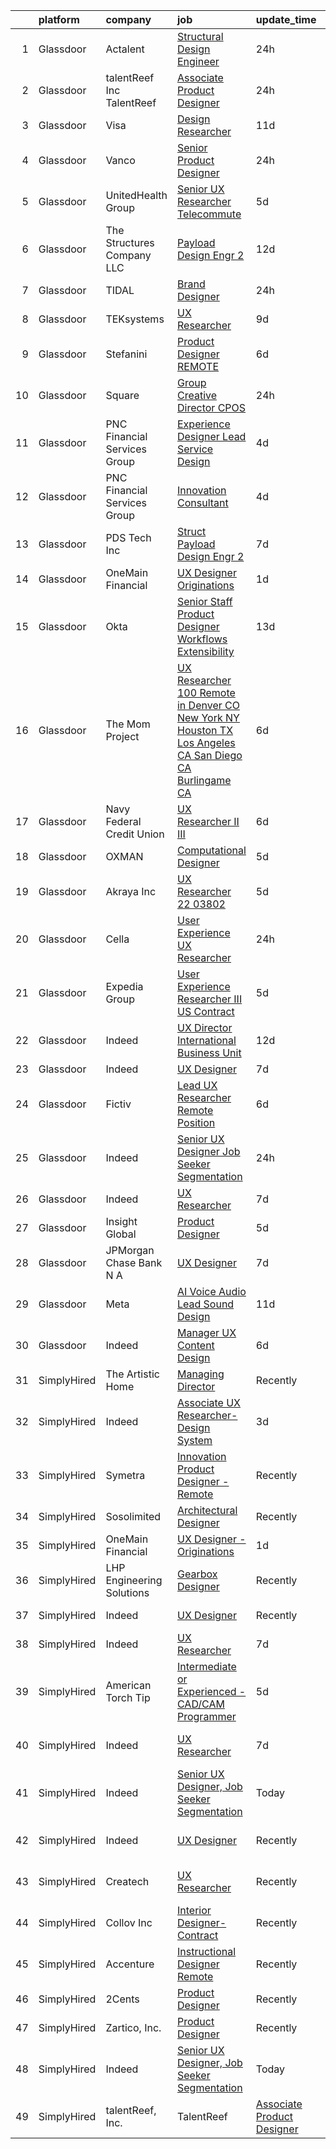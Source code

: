 

|    | platform    | company                       | job                                                                                                                                                                                                                                                                                                                                                                                                                                                                                                                                                                                                                                                                                                                                                                                                                                                                                                                                                                                                                                                                                                                                                                                                                                                                                                                                                                                                                                                                                                                                                                                                                                                                                                           | update_time   | location                   |
|---:|:------------|:------------------------------|:--------------------------------------------------------------------------------------------------------------------------------------------------------------------------------------------------------------------------------------------------------------------------------------------------------------------------------------------------------------------------------------------------------------------------------------------------------------------------------------------------------------------------------------------------------------------------------------------------------------------------------------------------------------------------------------------------------------------------------------------------------------------------------------------------------------------------------------------------------------------------------------------------------------------------------------------------------------------------------------------------------------------------------------------------------------------------------------------------------------------------------------------------------------------------------------------------------------------------------------------------------------------------------------------------------------------------------------------------------------------------------------------------------------------------------------------------------------------------------------------------------------------------------------------------------------------------------------------------------------------------------------------------------------------------------------------------------------|:--------------|:---------------------------|
|  1 | Glassdoor   | Actalent                      | [Structural Design Engineer](https://www.glassdoor.com/partner/jobListing.htm?pos=114&ao=1110586&s=58&guid=000001825d502a239d4d569336d18e25&src=GD_JOB_AD&t=SR&vt=w&ea=1&cs=1_8e004cc3&cb=1659422911392&jobListingId=1008046045200&cpc=2CAED5C921A5F994&jrtk=3-0-1g9el0aiik25k801-1g9el0aj2ih7h800-441978e2c4889e47--6NYlbfkN0ChYVx_I3yfZ_JDY3EFoivtqvi_stwnZ_kRt8Dowt_l_d1ydueao4NE-oUleRJ4yhhdHmqr9C8zp58fwtyECULo5FYwW2yTAb4QDqoYivqURrqoIens1XQQiWzrku--7jxzGWI7tfxTOsLK5BB9BQWFViOtIQJ-CWQvf3P9ZDhLsQY4OssrjE4P4cKzOvk8qBROVNGbxe52gtbAn1Jzetd_PQKFTAlX8l9rxrMhGPzW98cuHwcnDjdzrvWSiohXyUU6JuXNnCSq6hfJBaIZOIfu1AQvxqRuZOftcIYwQcvnGjYGdjFk-bbdzn6T9FU7wiUyrO088QQp8zjqi6B0gyazII79soj2e30Iut6HTp-JdPaOeT6olelPT26CK5F4Dj8MVzG3s7GgMTa7sHAWNgwX0SBKfILjrHiLt0Hy-qnIlzYEwuLbp0pKwt0JWoYOvuQj_twswvExLOY50D7pRtn9tbcCeInfWQiYcCfmb8TaezjPmULdJBd18QFnJkB2uYjIHOhVrq2599vIWI_hfNhFdcI4_ehi4fKWMhuS2QU761E52T5uA1FFIC-hzh6NB07NTtJSv0RVB8liUm_gmCTqQ0KyWCcGwi70XMWR1fVYu3bwoMbU8bFjtfTvZQVXg8BtnGbn8-iPNNmp8K_XU4HftijPibOLC5yCJavFvMYZFLPSc30DMzAtBzaO7aum6hqLAp99jev2ZZ2QZTte5YmF7hSaZmZ42ASzxUS4dfdw-Phy3nU_vULGCSY6AdSlc-zX2tDP3cQRKY6Ev-6z40AfSLlKTm8wZZ8jjMllasYzL06rMCSEry_JpY9Zp4UFxHx8iK1ZOtiuGD3wCCO6jSBhNiEWZhzt9MLmtLnbKkNTHIyUozK-GtC1UJIy9j420ictaoZQo4MfICFy7iWI_6qQgmiMvYR3g9aInYwZDeoM_JnGYW250I-yZ-gWMbKTvfhLgBuApgxLoGr9uX7FxTyvz7jYDPvbk_0%3D)                                                                                                                                                                                                                                                                                                                                           | 24h           | Ridley Park, PA            |
|  2 | Glassdoor   | talentReef  Inc    TalentReef | [Associate Product Designer](https://www.glassdoor.com/partner/jobListing.htm?pos=121&ao=1136043&s=58&guid=000001825d502a239d4d569336d18e25&src=GD_JOB_AD&t=SR&vt=w&ea=1&cs=1_5bf56d6f&cb=1659422911393&jobListingId=1008043502935&jrtk=3-0-1g9el0aiik25k801-1g9el0aj2ih7h800-c3207817c4df94fb-)                                                                                                                                                                                                                                                                                                                                                                                                                                                                                                                                                                                                                                                                                                                                                                                                                                                                                                                                                                                                                                                                                                                                                                                                                                                                                                                                                                                                              | 24h           | Denver, CO                 |
|  3 | Glassdoor   | Visa                          | [Design Researcher](https://www.glassdoor.com/partner/jobListing.htm?pos=122&ao=1136043&s=58&guid=000001825d502a239d4d569336d18e25&src=GD_JOB_AD&t=SR&vt=w&cs=1_6440df8d&cb=1659422911393&jobListingId=1008021641912&jrtk=3-0-1g9el0aiik25k801-1g9el0aj2ih7h800-1e7e7fdd79c17e05-)                                                                                                                                                                                                                                                                                                                                                                                                                                                                                                                                                                                                                                                                                                                                                                                                                                                                                                                                                                                                                                                                                                                                                                                                                                                                                                                                                                                                                            | 11d           | Denver, CO                 |
|  4 | Glassdoor   | Vanco                         | [Senior Product Designer](https://www.glassdoor.com/partner/jobListing.htm?pos=125&ao=1136043&s=58&guid=000001825d502a239d4d569336d18e25&src=GD_JOB_AD&t=SR&vt=w&cs=1_a54104bf&cb=1659422911393&jobListingId=1008045533969&jrtk=3-0-1g9el0aiik25k801-1g9el0aj2ih7h800-edf5500286d90d1a-)                                                                                                                                                                                                                                                                                                                                                                                                                                                                                                                                                                                                                                                                                                                                                                                                                                                                                                                                                                                                                                                                                                                                                                                                                                                                                                                                                                                                                      | 24h           | Remote                     |
|  5 | Glassdoor   | UnitedHealth Group            | [Senior UX Researcher   Telecommute](https://www.glassdoor.com/partner/jobListing.htm?pos=111&ao=1110586&s=58&guid=000001825d502a239d4d569336d18e25&src=GD_JOB_AD&t=SR&vt=w&cs=1_f1e1c2d3&cb=1659422911391&jobListingId=1008032736901&cpc=32EE424DE2B657EB&jrtk=3-0-1g9el0aiik25k801-1g9el0aj2ih7h800-b7760eea295a81f8--6NYlbfkN0C8O9VKdOj_1Zh75e9_CvYhSsWVxS1Pvi5WUWhsf4w7FOycHcR50Ta-CQORLM6vDVfPmo2eNXaoslZdchdYMDxR9mUIqw1-cqlI6R3VEKpZfsBnLloLB6U7RHt4jU7oU5UuxPVhX0wQaY0huU1U81JdNQJCQIknkEUs-P4x9PEwABLhniP5hGWIHCyieODf0I2DXC42ijpCp3twJOmg8iFeATq_neoLYUg8ZuUqBvsVk5FRDZQae9lkb7AynVCPmJ4AWVNEF2kJyPxPIQ8RrcBgDXuvHvnIrg5LMMkd6IyzJjM2ZwNaGwDMlw6L_5cYvKWpqH0ATwn3CG7nCI0b7qZKKm4D7jfToECutqh0ypzRnPw40fgRTgdWWRzlhmWZpSfQ5wK32zYpectjvmtKkfdi3tuwEehAllCvUkpnW3gUI-xo5XoHODlNGHXPvPg_yAA%3D)                                                                                                                                                                                                                                                                                                                                                                                                                                                                                                                                                                                                                                                                                                                                                                                                                                                                                                        | 5d            | Eden Prairie, MN           |
|  6 | Glassdoor   | The Structures Company  LLC   | [Payload Design Engr 2](https://www.glassdoor.com/partner/jobListing.htm?pos=116&ao=1110586&s=58&guid=000001825d502a239d4d569336d18e25&src=GD_JOB_AD&t=SR&vt=w&ea=1&cs=1_4dbdb277&cb=1659422911392&jobListingId=1008017190924&cpc=8795CF9063CD573D&jrtk=3-0-1g9el0aiik25k801-1g9el0aj2ih7h800-5934483915e65cb4--6NYlbfkN0DyJKuYHXcylc_SDNHBp-tmunzivGoa8VlwBVyibE2Mzl8OmYXzEnhJyOcwkO9wLgSq_z6T9KHMXNTyHJ1u__vwQoZcoentlr1pFCq51rt4sjRT2ZqQBqOoAsWc3kjyT7LZtBpzSmVJGB11xvJYHDz6s-SaP9h2zzcBMMsWOVE7LcH8jLWCAyfHtsv3LsS1QoLxDZ_PPxSvorUks6LdMgCXncUC3Jh3ZP8WXjBXFukYAjj645_HvVRamhPQKbvXn6JRutBkCWAcM3hWljjLD-WiVYsA_dgtmy73GnTjZRO0Kfg0kYf_S0gP1mSvY-zPSvdvn6k63Oftmbg99Y3flb8aI7T8Kxq-yx0VFsCJzKTeXRUR88EaJJRICv9WFCgrxCyNGDEdxlxkCtL84l8aLPQMzz7uvDAYSIy86CbyNvkMquYchYMM3k1iUS9SetuNCUGp2-g_xeOI0vEef2k6BJAOgFtNItQ0_6Jrj3ehcRRMcTFBlokCwijenRL1u-nCNmZNHBGXhs-cM4eewkfL3yvsdgNJh4mNMKe8vqvDcMzlHMa0cdyuc6xX)                                                                                                                                                                                                                                                                                                                                                                                                                                                                                                                                                                                                                                                                                                                                                                                              | 12d           | Ridley Park, PA            |
|  7 | Glassdoor   | TIDAL                         | [Brand Designer](https://www.glassdoor.com/partner/jobListing.htm?pos=117&ao=1136043&s=58&guid=000001825d502a239d4d569336d18e25&src=GD_JOB_AD&t=SR&vt=w&cs=1_a75f6b52&cb=1659422911392&jobListingId=1008046109956&jrtk=3-0-1g9el0aiik25k801-1g9el0aj2ih7h800-eaaac7ea9afa7278-)                                                                                                                                                                                                                                                                                                                                                                                                                                                                                                                                                                                                                                                                                                                                                                                                                                                                                                                                                                                                                                                                                                                                                                                                                                                                                                                                                                                                                               | 24h           | New York, NY               |
|  8 | Glassdoor   | TEKsystems                    | [UX Researcher](https://www.glassdoor.com/partner/jobListing.htm?pos=113&ao=1110586&s=58&guid=000001825d502a239d4d569336d18e25&src=GD_JOB_AD&t=SR&vt=w&cs=1_5c7a1bf9&cb=1659422911391&jobListingId=1008024266120&cpc=F41FEAB56D215062&jrtk=3-0-1g9el0aiik25k801-1g9el0aj2ih7h800-4a893de833f8edc7--6NYlbfkN0AuKz8EBO1xHDEL7V2YF9xF3dC_I9B9i-Zw2Jh8clPMK9BxhHDJszxSyW718EipT5OKVo0l8fGahg7JVHHTvhMl6NWgDS8cwN9dycP3fH88SEte35WzHnr9jI2zsKnd3aTaH-zb4Mlwe4dGjQZzahKkmSZE0za2Dzfn-JC1lqc6IDMnUy-JJeXObRxjfFqAzCpTykPUdfm7I-wYIlSaa92yWZxb3dnxuUkrIi9bQPVcvo_XsVIJYqW_q18m1FMD9063S3rok_HZ8i_evhzhP1NOAjARPQqzinRIkgBSr8ivrRrTLjLJYq-7Dkbjt3sWvcqcRfnewKHQ1o8sbP4ysiQLdOLv0gDQ4Q3JmcjNw5ASptdpaDt_D-kvnKODO60CfNBbQURhjYS87gfT0ey1C4Yv36kVapVR_S5eaP1BL4zoKwIAJPTiOqzxsbX0XSKxrJ5twl0FJf-Ut4HvinW3RvXHTSm6jo1_nXaEbe2rdjuSP1X6AwFY81ww3AcYTyK7sor2Agpf9qRIre4ykjz_A4okOqbsViuhoyrSPIxbEDqjSn7xaolWlsrcABEhE95pSFmEBXvTLCQb11-8_dMU294lZZjQMt0hIhpVVjfLKigdCY9Xvx10cueSR0ezqYeK4-dsOy7HEe1zdx6_ccPKljp7ASdu7GiBQ-2iQRMj_m_5t8pqxwmqnC1GjXxlf_7BKQ3axFU8Wr76iXQSkPSu2IuBLFBzHLljCqmJZyeYQT3XD04vUDAb2tbXhrSnw6MpHyfVIX9RFR5fccfJJhPZPUZrBGGtvrp43s6peBmy27u9ibjeo2iwvuG6OQ89vfEMP8saJCDHRo6l_6K0PG3RmoXNmmGqsIxnFBQ4JAFKXexfU6VZf-1VcOieEuZ32J9MLKAIvUj6_AiagahtDMMD2sM6oJu_tWjAdlXT_sK4An0n4uRmhnsL2ybkzqYuI-Dfyjk%3D)                                                                                                                                                                                                                                                                                                                                                                                             | 9d            | Sunnyvale, CA              |
|  9 | Glassdoor   | Stefanini                     | [Product Designer   REMOTE](https://www.glassdoor.com/partner/jobListing.htm?pos=123&ao=1136043&s=58&guid=000001825d502a239d4d569336d18e25&src=GD_JOB_AD&t=SR&vt=w&ea=1&cs=1_de81f7d9&cb=1659422911393&jobListingId=1008031185723&jrtk=3-0-1g9el0aiik25k801-1g9el0aj2ih7h800-603b02cc24df940a-)                                                                                                                                                                                                                                                                                                                                                                                                                                                                                                                                                                                                                                                                                                                                                                                                                                                                                                                                                                                                                                                                                                                                                                                                                                                                                                                                                                                                               | 6d            | Remote                     |
| 10 | Glassdoor   | Square                        | [Group Creative Director  CPOS](https://www.glassdoor.com/partner/jobListing.htm?pos=128&ao=1136043&s=58&guid=000001825d502a239d4d569336d18e25&src=GD_JOB_AD&t=SR&vt=w&cs=1_87b12256&cb=1659422911393&jobListingId=1008046102795&jrtk=3-0-1g9el0aiik25k801-1g9el0aj2ih7h800-a8792c32ca6f1566-)                                                                                                                                                                                                                                                                                                                                                                                                                                                                                                                                                                                                                                                                                                                                                                                                                                                                                                                                                                                                                                                                                                                                                                                                                                                                                                                                                                                                                | 24h           | Los Angeles, CA            |
| 11 | Glassdoor   | PNC Financial Services Group  | [Experience Designer Lead  Service Design ](https://www.glassdoor.com/partner/jobListing.htm?pos=108&ao=1110586&s=58&guid=000001825d502a239d4d569336d18e25&src=GD_JOB_AD&t=SR&vt=w&cs=1_7e946335&cb=1659422911391&jobListingId=1008035542825&cpc=32EE424DE2B657EB&jrtk=3-0-1g9el0aiik25k801-1g9el0aj2ih7h800-2d2564b89b6b5b11--6NYlbfkN0AMofH_6zXbiqn6xehDj89HQNfpf30LHk40Y3Yl5cZTpm-EXukPQNetNbgZyPcaSjlNBJ_R2yqgw4AhzjMEoEJ5_tZ0Gu9iFkIwzpKNKA0Us553hr1SIIhpF2R6gL3TueiutGZuFKXvmY2ArtWSq_c5H3iPIMRddHn5Z0wJibu4eQNZFALSbHFNLqgTsflcWpwqfug6ghCH4C4xby_g7bwN0MMIoOdrabBcDWCvHLAyx7PgJc1GMurfBBxEmw2ZvbZiaPUz4iRok_5BRmPXKNLHKDU-NUGZxAGtUQ3RLPjYtPihPPfp4fdhGkCi179LFzSYCm7-B1QsSs0aL9e_7fCSOgh3eoQ919lwrlAFQVcEcWF4KINa7lwUldrf2ujCHTgA4LEYltFI9-_EAx2ljjwI8DQQFZd1B6sxPcjR_jGFrKw5iVl72taLfWLelcM24wu2VmiuTJyE1zEYC-EWssok2B-EJRo-mKP8uOM886y432XKeBtWYwqFp5qyg8arR8p_oLh93RHaPTDE-nwmJ196grS9oM2dxwmM7LSLtCfNHibqvQ9QrBPhRs0SZM5zoRMI9AYHr_zGChZLgWwGS2iS2zxmt3epzVavYa2KCdtnOC5cv0vj_waRtmD-sOwxvJ2rqgNa1gw4Rs2ziNAgBwa9zDLRWWDun_bAp3sReDyi2qYUsc-HhZv0fsrSV2XOjyPY7JjVB7so99FS0F6QAChBwHkPqB4xOmcKb4m4GpLNvnbxfLqyTYJBO0wlnvyKQ-OiYAM2gpYwiPr1AnbfjgLsZfxPiCgL0cPCRqc8iCN_1CtVvI2LD5LqzZ5QAy_GeecyNMYEESChvrSXvkmWXGpxFegbUGtlwAqrFk0IdHkniDUEQc1ONIu58D4mSgLWXprFMZpfTQOumUqzPt6R8C-4q4wmVnSvqI-cSePBXa9lH9AD4iD--BLWWir5aUoo0iXDpuioA8u05V_d1dhkO65-un6usCt5Yp8X_-Mdqstb_uMGSjd8CDr4QjaGMMa38Y7IKtlcq0rJpVQdN-LgI2hEp604-N2qGF656sDht3apGgwfBJBQ9yfShdq54Y9dwRJvZG6DdhAXENKs5ZMepFnkm-d2jsXyGHnDtCVkjLnAtjCOAhkc_LgxKJUT71PgEWMNKvYK7fje4UTRxDJ_RgJU5FmZxjPH62SilbbbllWLxHImGrcAK9Da3RPbHAAMVclHp8AS9tftUXkq_VopRxPWROBy-zt98T9Rl3FqJ0ZWeewZz7jxGB8xBmMTrt-GCUkErRCdt3umjZJwmWVe4bDGt0PKtGaRNmI%3D) | 4d            | Boise, ID                  |
| 12 | Glassdoor   | PNC Financial Services Group  | [Innovation Consultant](https://www.glassdoor.com/partner/jobListing.htm?pos=107&ao=1110586&s=58&guid=000001825d502a239d4d569336d18e25&src=GD_JOB_AD&t=SR&vt=w&cs=1_6b3ebce6&cb=1659422911390&jobListingId=1008035542568&cpc=334ABAF5D42DC775&jrtk=3-0-1g9el0aiik25k801-1g9el0aj2ih7h800-f579691c39cf339c--6NYlbfkN0AMofH_6zXbiqn6xehDj89HQNfpf30LHk40Y3Yl5cZTpm-EXukPQNet_K9MQV9Co4wrh9zmc-WoIcLnw9Z172E92dJPc63Y3V8fVsVvhNoNjEG1FtQwJaVBW8azj4QSwo96VkJz2Fe6Vq7LU_GgWl3dMiQzX5Lf74GYKefSthgL86d7OwvtHb2rzcnDG9IrXIf7pNRRSijYs0X4jBhHwEY7oaDjdo7-QSvJz5_G0_dsI7gnzbtf51eAawb5E-ge6sNQl27SArIqU-TSj8POLx0eLz5APhSb3mwTf05zIz8IAsLX0BV1Bc8KIHOhW2OKrA09yJi0iNH3JSzr56Qjdh-0PYQr6CpfZESlyo_rf10ObDhTEHOou4FownUtzeqB12y0TcNTJ38hf8IumVxtdmo2MN82MxGzfhYQY_1xT0Ig_10dYRh5ivRyHE4mhMfKnbMPXkL3-Lc78Y1GIVWHVoZUx-nV9OMTzhGjo2V74jmbyP6Vh6aVV0Idog8apb77RAfH-u5G8wD12jHApy5AYq9_cqogdP34ifXIjvcGsbToeYn7AFXb0xiWHY9t6oBgyN-Bfdcaw8K2vTiMcujgkzLXmhHKyfqRkbrGS0n_RcNrNYoXh3bq83d7X414B3XkLW36FdFRnncHXRSdG2IbBl16FRZzU-oAOhVPG0GU_3I29nWYsT4j2A7ND8SNyyG9Jmx8w-atfxQVUYb8LCBVNoAzZBASf7RJqJQc7mC8SnYQHCvHKypxLVdxLxFM8rx-VPQu3bNaLFVMgESym8ioL_lyfWfOnTXLzMKG9Jufljhs2vOhiKqQ_OakLvjT2TXhFHRbzfJwRtLMg1XOFWaKyVQ7vEe3HfwKA02dyr7J5q3S_bCcXvRpA1lfs2kvGFqjdVA-HNLblVEvs9GaW9wgfi0wBUnjMnKN1seM-D70bwr5c2cK2kKMmdqxS0_AzDFXkMX-OIFDhjG_SsCSqtoBsIdWaNBcqn7C9Idc7JZ_7FjXgykkIRVvRSUdOHisNwQv2-9JbKvrxCBAGQhY9a4Rkz-i0mYRr40Eggiz9iQI6LLOmf5UZO_xwV5Sh2rwXTIMAHOEMDDzcSZ0z-U9Josue9GOBUVlJJ88da6Gxi3xDxzi8RV7cPW2tPmw)                                                                                                                                                                                                   | 4d            | Pittsburgh, PA             |
| 13 | Glassdoor   | PDS Tech  Inc                 | [Struct   Payload Design Engr 2](https://www.glassdoor.com/partner/jobListing.htm?pos=115&ao=1110586&s=58&guid=000001825d502a239d4d569336d18e25&src=GD_JOB_AD&t=SR&vt=w&ea=1&cs=1_aa052892&cb=1659422911392&jobListingId=1008027962270&cpc=8795CF9063CD573D&jrtk=3-0-1g9el0aiik25k801-1g9el0aj2ih7h800-a19b3ee6a4be9018--6NYlbfkN0BLQ6hkz6GMEPsiDV6dZwFY4wMBUE_AioakCFmtqBrqGqP687vd9SjG831nUZLdlECFz4_jiDW5zeCZqferr92m89sPuVJJnJ7WFWdNEVmdLTJs15P5BqPjnJErAy3HU3ayk3FqmesKP8Ap1bvQE2VOB84XMx2WhC42YIWFCH3ybxcp_T4JNx-j6FxaObDt-u1I6MYnniHlXPvPCDP2-lVrDdgCytD0ytE-rFbamsZ8TtZAASi9ldz3gwzjlBGwI11Oc5FYFazLI6XcYz_f3m2o8zbbUk8T0jmpy9sPvnLrHyO4MUzYaf6AEkKW3X4H2qYnieZeeEneccMQjh3p81yiJiAQMhRtpilrB_LdYSxUie4opBfdD4ozJ_qg0snvgeiq6h7C2Xp62IfWmxB1pxtpQAAWQtc3zf-4jz9pf7TI3c9QNm6Jl4iuMlvo-LlYGkzUf2NZgqrE3joU0JUc0guCqjwJUDN9gdC878N88InnvBr42-JbB3jBtdIVLiFJKw7RP9KfzSxqEjeaHKrpQ6NmTT6mkMT3sJo%3D)                                                                                                                                                                                                                                                                                                                                                                                                                                                                                                                                                                                                                                                                                                                                                                                                       | 7d            | Ridley Park, PA            |
| 14 | Glassdoor   | OneMain Financial             | [UX Designer   Originations](https://www.glassdoor.com/partner/jobListing.htm?pos=103&ao=1110586&s=58&guid=000001825d502a239d4d569336d18e25&src=GD_JOB_AD&t=SR&vt=w&cs=1_fe35dc78&cb=1659422911390&jobListingId=1008041777648&cpc=878687325D2A5CC7&jrtk=3-0-1g9el0aiik25k801-1g9el0aj2ih7h800-e32768d73f26faa3--6NYlbfkN0Bjlu5n-gv5HO0Uw8oUWkLCzq7-4ueCq4bqHo-b0jTNgEo79qTxKEF1eiLEZ0uE3qdNWftlLASJJi3Y5fxC30JfJkcxlupIWFNLneNnWn6Zg8BSnytFJYA_iCZrXwU_DMI8cizr8m7kP5JnY7MVlc4suxnKfS-I0C35CX-qfKXZzWBfNFDgd41UXOfsiSmGBfZ-22-ZhOHVY_fZFKru_CT7pNBXRhMFgL1N2vstUIWkWjWeuzh2k_m6Wcyfr5Pjpqrg8JI8H9nmjvDQ0nNj9HHaQGlazgufJK2ZFmejRfauBliB-UNRNNbafaG7uuqvvTYsbTvFLF-VJzuuFZ1Ge__NgllQix032Apano2i1ipo-eEvACb_jubudREPMfhbhf6kL_7zgU6maZeu-lVNKbJC6r7OvW2ngs62mOjw5xjesQglqmPv9Gm3vYMCcPutmoltI8gULlrkPQ%3D%3D)                                                                                                                                                                                                                                                                                                                                                                                                                                                                                                                                                                                                                                                                                                                                                                                                                                                                                                  | 1d            | Charlotte, NC              |
| 15 | Glassdoor   | Okta                          | [Senior Staff Product Designer  Workflows   Extensibility](https://www.glassdoor.com/partner/jobListing.htm?pos=129&ao=1136043&s=58&guid=000001825d502a239d4d569336d18e25&src=GD_JOB_AD&t=SR&vt=w&ea=1&cs=1_0dbff4f7&cb=1659422911393&jobListingId=1008015576909&jrtk=3-0-1g9el0aiik25k801-1g9el0aj2ih7h800-6bd7b72417b0475b-)                                                                                                                                                                                                                                                                                                                                                                                                                                                                                                                                                                                                                                                                                                                                                                                                                                                                                                                                                                                                                                                                                                                                                                                                                                                                                                                                                                                | 13d           | San Francisco, CA          |
| 16 | Glassdoor   | The Mom Project               | [UX Researcher  100  Remote in Denver  CO  New York  NY  Houston  TX  Los Angeles  CA  San Diego  CA  Burlingame  CA ](https://www.glassdoor.com/partner/jobListing.htm?pos=112&ao=1110586&s=58&guid=000001825d502a239d4d569336d18e25&src=GD_JOB_AD&t=SR&vt=w&cs=1_8094bc34&cb=1659422911391&jobListingId=1008031987405&cpc=F4EED0218A761C36&jrtk=3-0-1g9el0aiik25k801-1g9el0aj2ih7h800-1c0499f345ea7c01--6NYlbfkN0BDp_epf89aHDQhKpPegNJQ_ldQpEFZQsM9OcONMGxWx6pU56EKHF58QjVdAUvn2gXWmN-jNxj30fEr7ucrnnoWaA7GhknQKw_pX8S0ZudUP8iUsGOEcgiWeJ71eQ-LYoWGRxy4nYltpu0silshcAFbtVcOFlDuwSNbTCoZ9Q0pn10eRlBCyIjHQ6DAt-uoEBue1491_Rx4sEKh0NMyo5xCWCl898D-vzVinIXs5xmS2j9zyQ4OO1TSntn-JYQ_zZYp1d0gak2AO6lTR2VyyWWF99BUO1bFv9bFasjZinVL8QU5p1ysLdiNDOf6b03nQBJgdr65pk9hV_M2Kvt-bFbZ3mWvDK0WwM1uQKA536mRpY30FkjHY9d5OI89XqySG7S6FlebEU4jeTQkTI_AkWFfUWKwepIqd5h8FUONSdof2c3_-nCDqSjVU_JMKvLiduZO8z5mlDpd8986_vcfLvrxGwYGx3z5ygKi72B2UxI7fpsTpjFEVZyMOCumIll33Y1PY5yCDcWI3z02Ws-QX84yxzzOncQ3gZ-BvMOLEwZOlaFrwMPearqEqXDiB9WGd3k%3D)                                                                                                                                                                                                                                                                                                                                                                                                                                                                                                                                                                                                                                                                                      | 6d            | Burlingame, CA             |
| 17 | Glassdoor   | Navy Federal Credit Union     | [UX Researcher II III](https://www.glassdoor.com/partner/jobListing.htm?pos=110&ao=1110586&s=58&guid=000001825d502a239d4d569336d18e25&src=GD_JOB_AD&t=SR&vt=w&cs=1_1665e1d2&cb=1659422911391&jobListingId=1008030538915&cpc=9DC6E4D8324653EE&jrtk=3-0-1g9el0aiik25k801-1g9el0aj2ih7h800-9be6630558293079--6NYlbfkN0C1zplEsFktHkQc7kOOwm4rInMAlFzAoLIRfcwaDPIGgoGZ9Vm2kzaVIA1mAzuxJ1q33NVlAXYZm9_V59O14b9eO_cHlzo4xd04ZmLAMRAf97Hb-oj58plML_FJN3_ScQNkTrST3lKWQ08127pogPo_7Hl_cykItoV1T3Hnq-YOPz88SNL8uHZe545lJu2UkGB6wBRARtDN6dvL3w7saE0dUpWZ3-nPFK-LhGYQU09ge0EMi7QPWkb7h1KZlGU-VcOvN5dG3qsZiaAg3nHimpfPoAWXxCzFibgacbIrf6MxpOZu-HWKDB6DBdCOQGo3pLg4OzDmcj64kHH7pGVMaeJ099A-s0mIbPlnUIq7ejc9Po1VoTqWsLQ-sTe-_9b6FtbQTwWu_i6JUR_tBcA8XPWfLHdBx_qxCxtwrDduzv5htg731R7iVgfsvH11M1qXjMImAsLeQ4PdqKQcefLZJ0BU1D9rwCxl0YmK_xLmggIB8rqDpWAAgMpDDFw6C0r1UhM7MJO56P4FqKL_xrqUU6yn3tC-JGsJUf8%3D)                                                                                                                                                                                                                                                                                                                                                                                                                                                                                                                                                                                                                                                                                                                                                                                                                      | 6d            | Pensacola, FL              |
| 18 | Glassdoor   | OXMAN                         | [Computational Designer](https://www.glassdoor.com/partner/jobListing.htm?pos=119&ao=1136043&s=58&guid=000001825d502a239d4d569336d18e25&src=GD_JOB_AD&t=SR&vt=w&cs=1_f39e1614&cb=1659422911392&jobListingId=1008033942178&jrtk=3-0-1g9el0aiik25k801-1g9el0aj2ih7h800-848e2986704e05c3-)                                                                                                                                                                                                                                                                                                                                                                                                                                                                                                                                                                                                                                                                                                                                                                                                                                                                                                                                                                                                                                                                                                                                                                                                                                                                                                                                                                                                                       | 5d            | New York, NY               |
| 19 | Glassdoor   | Akraya Inc                    | [UX Researcher   22 03802](https://www.glassdoor.com/partner/jobListing.htm?pos=124&ao=1136043&s=58&guid=000001825d502a239d4d569336d18e25&src=GD_JOB_AD&t=SR&vt=w&cs=1_0821bd66&cb=1659422911393&jobListingId=1008033552694&jrtk=3-0-1g9el0aiik25k801-1g9el0aj2ih7h800-db53e58057eee83a-)                                                                                                                                                                                                                                                                                                                                                                                                                                                                                                                                                                                                                                                                                                                                                                                                                                                                                                                                                                                                                                                                                                                                                                                                                                                                                                                                                                                                                     | 5d            | Mountain View, CA          |
| 20 | Glassdoor   | Cella                         | [User Experience  UX  Researcher](https://www.glassdoor.com/partner/jobListing.htm?pos=105&ao=1110586&s=58&guid=000001825d502a239d4d569336d18e25&src=GD_JOB_AD&t=SR&vt=w&cs=1_4ab9d290&cb=1659422911390&jobListingId=1008045052844&cpc=A0637F14311B9419&jrtk=3-0-1g9el0aiik25k801-1g9el0aj2ih7h800-6d58baa8330f8770--6NYlbfkN0ABL5jwqrJX8j4-zsE1pdctockIOMh3bUiDojLxDHSgfndArFQXO_s41hLEt1viePgbpuP4TzIviEVx8wYscUKphI_8aBFoze5hkFixLkVDHNSvvryzjaZweuogjxLtNzQMNnzZFZddcv9trnZPRT6cZ3Aiq7H6D9EVUcoAMQqqXduDuFSh62JKhDC28i25nWCzRcvWxOXikIvTEk1hEnI0c8fsOMt02SJL3zgM20xwPTgEU6ir022nuLrmHDaNH7v1eeswE3RWzZNFr7sVUj_MjFG5q-Z0p43Dute5cYP-Yu0HjxkfJZurdjFNCjuzcgxTR8mM1kDUW56Ge0AmLEpezZzrlIt4-3DLuFS_Hwe_h5JMOlKdWni4nKvRvnzvqxy3tB7CrqmpIrSdhLdJ2ye69hdWYl1QOlA0yFWgau9dT64r0ybMXQCYP6lY8tFsSC4cSivu_vgqpQo59zKTOYqE1tghJZNQauhLaaEEMXeJ_UArgzftSG_ThkATG_2G2oNbE_gnToSpxBgVco0-NFy1b49pgUxsR5kSNuB_1tYaX_oX_MuBCnJyTJaP8zseCcaB4bAeoYGa7uBGJ442fv89lLONqjWkI44XEjBmw0SVpZb4c3l15423s5YrQ4MwDTULXRwTr7JIbLvAi3v85dsYg_3MmVSAC7ZX5YijMVrVMNONmq-Y2BxCkkP49IxgBA_QvPWx4w0PVTNdX_dK6l7o2TI7KWDATeXyacnYGlGlbEjx3QMwgv0vwdXsK9yGRAk%3D)                                                                                                                                                                                                                                                                                                                                                                                                                                                                                                                                                                           | 24h           | Basking Ridge, NJ          |
| 21 | Glassdoor   | Expedia Group                 | [User Experience Researcher III  US   Contract ](https://www.glassdoor.com/partner/jobListing.htm?pos=130&ao=1136043&s=58&guid=000001825d502a239d4d569336d18e25&src=GD_JOB_AD&t=SR&vt=w&ea=1&cs=1_385b852a&cb=1659422911393&jobListingId=1008032919776&jrtk=3-0-1g9el0aiik25k801-1g9el0aj2ih7h800-4b63946cafb74d66-)                                                                                                                                                                                                                                                                                                                                                                                                                                                                                                                                                                                                                                                                                                                                                                                                                                                                                                                                                                                                                                                                                                                                                                                                                                                                                                                                                                                          | 5d            | Remote                     |
| 22 | Glassdoor   | Indeed                        | [UX Director   International Business Unit](https://www.glassdoor.com/partner/jobListing.htm?pos=109&ao=1110586&s=58&guid=000001825d502a239d4d569336d18e25&src=GD_JOB_AD&t=SR&vt=w&cs=1_00f84d9f&cb=1659422911391&jobListingId=1008017405356&cpc=451933188B21919D&jrtk=3-0-1g9el0aiik25k801-1g9el0aj2ih7h800-6692539eb64e030d--6NYlbfkN0CiRNM7CVr8YueLFKlzwbFWI0o7IjV438l4sVrvKZ0flpURU_mqoI8EbsK64YRr3OBmVELRUUeHvWSOYAAbIDZOcwVBESz_4r4uQwb7jykAK8gWDBv1yNCRt_65S__YGcKDeNRPpsqFj83DROfI5s5SgTa-Top28McJ3aGA6GUYLkxkrMe1V8r2a8EfxUJlviCyl7B_xbZS641IKJLxDv6Rm05bVQIOFd2bxmwSR85_sFDVTicQF3LS3bDPCIvBc89MGIrLp1p61tFzvNa9rF0FEt6t-onLJyW8YK43TVAlxuR19EopxIXQstAiRCvMH7tful5WIZ1LcyarR7rMDkuKXMOcvYSsUDT_HprdiuAqjfeGGQcKnG2eM_TCkTKmOgTMdynPdCziMlO2-Mpp78J-DIczyrOV3LXeSEYxVZvblRQ0XBDQmsESAwOjO6AP8D6Jzwsq6e4YA6_AtGVo0maGaie5JaUsjb8AFHCWotTIn29BiQKYMxZSZbNdlY2EoYPzWNXOnTRDFKE78pOHxNef)                                                                                                                                                                                                                                                                                                                                                                                                                                                                                                                                                                                                                                                                                                                                                                                                               | 12d           | New York, NY               |
| 23 | Glassdoor   | Indeed                        | [UX Designer](https://www.glassdoor.com/partner/jobListing.htm?pos=101&ao=1110586&s=58&guid=000001825d502a239d4d569336d18e25&src=GD_JOB_AD&t=SR&vt=w&cs=1_f859ecb9&cb=1659422911389&jobListingId=1008028578098&cpc=6FC5BA77C9A4CD78&jrtk=3-0-1g9el0aiik25k801-1g9el0aj2ih7h800-e8795459655d4e32--6NYlbfkN0CiRNM7CVr8YueLFKlzwbFWI0o7IjV438l4sVrvKZ0flpURU_mqoI8EbsK64YRr3OBYYZalZrIwKpkUeWb_nqnGDpwII9_xT1StpB56HN2-FbaUxqvFWxx5bDaHzYDahHnOtff9E10nprSou3VVCrSLpCtdASjijutNQ0U4oD5N1bkJ0kg94Ip8xIOWtXNOS4xbTQNSkOrYv6R9GpbxtcUfQ3j_NxBAKvxX3FTxclm4SxK9lHhjrl64HGuqAeEOOWWGv63sEgO6fWVVYxOtk7prWEwb9PbW5nfZVDYnVwW5QQ3rUdWJEKnEsF1qvJpcjLrAMRzbY21pjfcZO2kYyb1BmjJnn3Qud8tYYkINLsLJzWD9qdCw0QzbsRUKStPR97UVtmQhkLXIkf_gxmG3MrO8vExhCb29FSKqR_MO3vMinpbBVemyqNUJdObX9w6NNWRL2-WMCPdfDIZ3vCysfkcjiNsRZiSfzVqMlaI-UaJf82kJbNUQclsjoi00YaD2vSUze8xKlqdTCQWqdvkCk0zcfFusa_naziA%3D)                                                                                                                                                                                                                                                                                                                                                                                                                                                                                                                                                                                                                                                                                                                                                                                                                               | 7d            | Seattle, WA                |
| 24 | Glassdoor   | Fictiv                        | [Lead UX Researcher  Remote Position ](https://www.glassdoor.com/partner/jobListing.htm?pos=127&ao=1136043&s=58&guid=000001825d502a239d4d569336d18e25&src=GD_JOB_AD&t=SR&vt=w&ea=1&cs=1_07edcc8f&cb=1659422911393&jobListingId=1008029605089&jrtk=3-0-1g9el0aiik25k801-1g9el0aj2ih7h800-b69c693268734a1d-)                                                                                                                                                                                                                                                                                                                                                                                                                                                                                                                                                                                                                                                                                                                                                                                                                                                                                                                                                                                                                                                                                                                                                                                                                                                                                                                                                                                                    | 6d            | Seattle, WA                |
| 25 | Glassdoor   | Indeed                        | [Senior UX Designer  Job Seeker Segmentation](https://www.glassdoor.com/partner/jobListing.htm?pos=102&ao=1110586&s=58&guid=000001825d502a239d4d569336d18e25&src=GD_JOB_AD&t=SR&vt=w&cs=1_5cb43011&cb=1659422911390&jobListingId=1008045137917&cpc=C4A69CCDBB3B9599&jrtk=3-0-1g9el0aiik25k801-1g9el0aj2ih7h800-af48508456899348--6NYlbfkN0CiRNM7CVr8YueLFKlzwbFWI0o7IjV438l4sVrvKZ0flpURU_mqoI8EbsK64YRr3OBxamdZgdgkoza8v0a3MFieM377GjgT9XR7E3WLK0vRmBVo8F0ptwlr6nwM_zpcMnccqgRmHdyuwXmXoGaVEwdFkY6wK8aZ_mg6P3a0pju5CjYy_8HlE8jRaK2QPJftakj-dNBazYwpt_gN6A6wNmVAO1-_CjVe2rctraBMqExynuGiwVeLH4lLJyymY5rZz2UWFPpkweDz9wDZmsEizKMlmoh0832wmL5KtDx3W7tpHjErSF_iok6MWrU7d0QjbyS6wNNcZnL0dRxQF1_oZ_z8dqaDsRXHa2cx0KJW1uRiQj1xshJtlt0A-gClB2nerwO1dC1GmzszqR588DtTi4FeMSdtlJa3_Bkcx1vB7TBvGMEEwZhe5gfVgMG3xEx-IrpAahHCcA1zAQgcQChDowUSiufcFKQb2YuZ4o27iIWXB2VykVO0vV9zSesOCKA5bSGMYDOZsjkbUBFshgLWC3Rl)                                                                                                                                                                                                                                                                                                                                                                                                                                                                                                                                                                                                                                                                                                                                                                                                             | 24h           | Seattle, WA                |
| 26 | Glassdoor   | Indeed                        | [UX Researcher](https://www.glassdoor.com/partner/jobListing.htm?pos=104&ao=1110586&s=58&guid=000001825d502a239d4d569336d18e25&src=GD_JOB_AD&t=SR&vt=w&cs=1_c04955a3&cb=1659422911390&jobListingId=1008028151469&cpc=C4A69CCDBB3B9599&jrtk=3-0-1g9el0aiik25k801-1g9el0aj2ih7h800-36ca236a5a045261--6NYlbfkN0CiRNM7CVr8YueLFKlzwbFWI0o7IjV438l4sVrvKZ0flpURU_mqoI8EbsK64YRr3OBmXK5c0D_VIq-XAz-SijDLcgxaAEZ1LGCz0647mMt3IKGcnLZeJ4XsnVD6rI2ODiyjHnq36ZPOWJj9mBHyqJyUTJasZe8jUOgx905CZfEUHmGuSwNOBd25DOttNKT-0-tLtVarr6kUboJgkCgAhPOcjAyEpNxSeAZ9mlriK4Vb7X9D0QV4_Cffq0ORPzg5esUyMxsmfrjgaItWAcrVTe0rcaPcRoF8bAoaMbX-KcALzIolS3U-VbwNM4xyp63LKaFfq6XcwZstbT5G-Denad8nt9htQkDE948lKvkVFjU2-o6jVJpAWZbD0SlT2eKkuA4wGEQVS8qYu9f1n7cQHqbsI6BvdM9Y5oeWUm4QpFv-BFqOsUoJZ1crmML6NRROvDxobqE7vEsPS-SVFmx8azgB3gaCrk4xTiv1RBixSXOlCUjXLC6yzJgwWvl056sOK7lfEzzaL6-MNQeE7BtV_WhW)                                                                                                                                                                                                                                                                                                                                                                                                                                                                                                                                                                                                                                                                                                                                                                                                                                           | 7d            | Austin, TX                 |
| 27 | Glassdoor   | Insight Global                | [Product Designer](https://www.glassdoor.com/partner/jobListing.htm?pos=118&ao=1110586&s=58&guid=000001825d502a239d4d569336d18e25&src=GD_JOB_AD&t=SR&vt=w&cs=1_21b859a3&cb=1659422911392&jobListingId=1008033002961&cpc=8795CF9063CD573D&jrtk=3-0-1g9el0aiik25k801-1g9el0aj2ih7h800-02f51b8218fc287c--6NYlbfkN0BKkHZu3wF05EeDimN_p6sYpKCMArvwa95YdH7UpkaBCqc7l59ErwqcmBgkDtjqpj7kID1MYon1IPClzw_njnSBYJusEqapoztGwCYZOaABAXtZAG2lSNdBc_i0AFuMPIR-Wr57mAgDCiqoJ2XxZzrzwOQw35N__FZ1eFl8KjuM3jUW0lKNOrK96DnLuo1_NSRHowY8woloVvnYZ3Az7bpaelB66d-LP8G2PYMN6_evF4Skz-O9a3SMlN2YsKoSaa8eHZ6RSy3sdOW5BWZvo1Pq4khCgAHRJ3mMTvSP06Mnhg007F1-d1RFhzqwjdL6cLb0xkMizNZkAQeSExHvFtkkglTQBsnsKZznxeIzu2T3D9Ywyjm2QmKOmUUwzYrpQoR_tMx44nfDToLYCxlZ-mRQBRP0OUIL9ujgz1Qv8O_x2DKzj_q0KbUAFIHl7iivXzr8nVZl4qZ6cWDBkA926OVtk2SxLHdMQt2PwaZQqGfLrw%3D%3D)                                                                                                                                                                                                                                                                                                                                                                                                                                                                                                                                                                                                                                                                                                                                                                                                                                                                            | 5d            | Allen Park, MI             |
| 28 | Glassdoor   | JPMorgan Chase Bank  N A      | [UX Designer](https://www.glassdoor.com/partner/jobListing.htm?pos=120&ao=1136043&s=58&guid=000001825d502a239d4d569336d18e25&src=GD_JOB_AD&t=SR&vt=w&cs=1_5f0424b4&cb=1659422911392&jobListingId=1008027601150&jrtk=3-0-1g9el0aiik25k801-1g9el0aj2ih7h800-f70c20039dbae2b8-)                                                                                                                                                                                                                                                                                                                                                                                                                                                                                                                                                                                                                                                                                                                                                                                                                                                                                                                                                                                                                                                                                                                                                                                                                                                                                                                                                                                                                                  | 7d            | Jersey City, NJ            |
| 29 | Glassdoor   | Meta                          | [AI Voice   Audio Lead  Sound Design](https://www.glassdoor.com/partner/jobListing.htm?pos=126&ao=1136043&s=58&guid=000001825d502a239d4d569336d18e25&src=GD_JOB_AD&t=SR&vt=w&cs=1_41099791&cb=1659422911393&jobListingId=1008021120899&jrtk=3-0-1g9el0aiik25k801-1g9el0aj2ih7h800-3742c42833676254-)                                                                                                                                                                                                                                                                                                                                                                                                                                                                                                                                                                                                                                                                                                                                                                                                                                                                                                                                                                                                                                                                                                                                                                                                                                                                                                                                                                                                          | 11d           | Fremont, CA                |
| 30 | Glassdoor   | Indeed                        | [Manager  UX Content Design](https://www.glassdoor.com/partner/jobListing.htm?pos=106&ao=1110586&s=58&guid=000001825d502a239d4d569336d18e25&src=GD_JOB_AD&t=SR&vt=w&cs=1_49d48787&cb=1659422911390&jobListingId=1008031262648&cpc=6FC5BA77C9A4CD78&jrtk=3-0-1g9el0aiik25k801-1g9el0aj2ih7h800-39b9ab4c9d019023--6NYlbfkN0CiRNM7CVr8YueLFKlzwbFWI0o7IjV438l4sVrvKZ0flpURU_mqoI8EbsK64YRr3OA0NewwLze60yEDedzF9qHHqQHfeFOzmCmqCIrsGBS_xCQvMOy8qcuRd9aSb28_VWMW0XNzPbEQWLkG9B-0gogUQBQMDvYLaHbbFXi5KssPqfdnSEIiDidqfL4pU31OGgJxvEzPsqGEZGn8QMiO1t8eAXE5dWSuGqQr3e4bqvHG30KKv9ZRNd8dmi4df9RNEE766oPpgoBEUGmRG3_DDEN235_q1OtSl2q8SQDdQ1q-ahjHFAOwkJvuGPInof3DYmuIlJZiVAW8weFSa10E134qdBx39fRU6RM4NH5dNyjkd6JcPUHggQhR3yUOjeMp_8Oh4WPHRM9WDcDKRuUiVi6_GttdWvX2CKqjdS3cyXhDS3YVHyru4pFjZ_VZiXqmXeLJM81lzhLXRVrUFX6x88vxdVVdYcTMDCZJsfC5uw3ZrWG-fGkXnkJrt_Gw9qeoSJzwMC2MNA6j28df1zHPPMVLGC1H8Zlt4Kk%3D)                                                                                                                                                                                                                                                                                                                                                                                                                                                                                                                                                                                                                                                                                                                                                                                                                | 6d            | Seattle, WA                |
| 31 | SimplyHired | The Artistic Home             | [Managing Director](https://www.simplyhired.com/job/lFgMfLkE95KljYvgEZmnj-yCQjpbK0oB8pzwy4LYCxXHpTecmLhv5A?q=generative+designer)                                                                                                                                                                                                                                                                                                                                                                                                                                                                                                                                                                                                                                                                                                                                                                                                                                                                                                                                                                                                                                                                                                                                                                                                                                                                                                                                                                                                                                                                                                                                                                             | Recently      | Chicago, IL                |
| 32 | SimplyHired | Indeed                        | [Associate UX Researcher- Design System](https://www.simplyhired.com/job/PPHP0Ym55Fjegw9H_znmUK_Gw2w8LivM8OnEKxbflYx2iITJbkKsTw?q=generative+designer)                                                                                                                                                                                                                                                                                                                                                                                                                                                                                                                                                                                                                                                                                                                                                                                                                                                                                                                                                                                                                                                                                                                                                                                                                                                                                                                                                                                                                                                                                                                                                        | 3d            | United States              |
| 33 | SimplyHired | Symetra                       | [Innovation Product Designer - Remote](https://www.simplyhired.com/job/hSkWjaWMYgFhCFQx-vz3tfIowyPuP4lujgWiB5HyDVHP--PC0XA9tQ?q=generative+designer)                                                                                                                                                                                                                                                                                                                                                                                                                                                                                                                                                                                                                                                                                                                                                                                                                                                                                                                                                                                                                                                                                                                                                                                                                                                                                                                                                                                                                                                                                                                                                          | Recently      | Bellevue, WA               |
| 34 | SimplyHired | Sosolimited                   | [Architectural Designer](https://www.simplyhired.com/job/1wnZZjS_T2B-Khb33FLg8m5W26VpFJO-O7M0joPbDLzOi2-l3WqCTg?q=generative+designer)                                                                                                                                                                                                                                                                                                                                                                                                                                                                                                                                                                                                                                                                                                                                                                                                                                                                                                                                                                                                                                                                                                                                                                                                                                                                                                                                                                                                                                                                                                                                                                        | Recently      | Boston, MA                 |
| 35 | SimplyHired | OneMain Financial             | [UX Designer - Originations](https://www.simplyhired.com/job/46ex2E16TibFgUZaaSYAwrA_tSHCHW61iVofwDGe3m5fkVvyq3n4Xw?q=generative+designer)                                                                                                                                                                                                                                                                                                                                                                                                                                                                                                                                                                                                                                                                                                                                                                                                                                                                                                                                                                                                                                                                                                                                                                                                                                                                                                                                                                                                                                                                                                                                                                    | 1d            | Evansville, IN             |
| 36 | SimplyHired | LHP Engineering Solutions     | [Gearbox Designer](https://www.simplyhired.com/job/VMY6SP8_4getA_7vpm0beyLYlhyePz0Z4YOFw2xXbYA0aVDhHjkIHw?q=generative+designer)                                                                                                                                                                                                                                                                                                                                                                                                                                                                                                                                                                                                                                                                                                                                                                                                                                                                                                                                                                                                                                                                                                                                                                                                                                                                                                                                                                                                                                                                                                                                                                              | Recently      | Novi, MI                   |
| 37 | SimplyHired | Indeed                        | [UX Designer](https://www.simplyhired.com/job/URziMhrNTaKa1PLKfIfrhF-GuRmaj4gn2FhVHZfhBU3tWsV0R0J4dw?q=generative+designer)                                                                                                                                                                                                                                                                                                                                                                                                                                                                                                                                                                                                                                                                                                                                                                                                                                                                                                                                                                                                                                                                                                                                                                                                                                                                                                                                                                                                                                                                                                                                                                                   | Recently      | United States              |
| 38 | SimplyHired | Indeed                        | [UX Researcher](https://www.simplyhired.com/job/f6xfgRp6ncb3mweiYpJl0lcNh6RqwiRhOXD0BcxGCk6ks_GAha9s_g?q=generative+designer)                                                                                                                                                                                                                                                                                                                                                                                                                                                                                                                                                                                                                                                                                                                                                                                                                                                                                                                                                                                                                                                                                                                                                                                                                                                                                                                                                                                                                                                                                                                                                                                 | 7d            | Austin, TX                 |
| 39 | SimplyHired | American Torch Tip            | [Intermediate or Experienced - CAD/CAM Programmer](https://www.simplyhired.com/job/ifV5vJ5oIJ-RFxVjcNkr2FGqpGsMGx_xuALRe694-z420ejluC13oA?q=generative+designer)                                                                                                                                                                                                                                                                                                                                                                                                                                                                                                                                                                                                                                                                                                                                                                                                                                                                                                                                                                                                                                                                                                                                                                                                                                                                                                                                                                                                                                                                                                                                              | 5d            | Bradenton, FL              |
| 40 | SimplyHired | Indeed                        | [UX Researcher](https://www.simplyhired.com/job/f6xfgRp6ncb3mweiYpJl0lcNh6RqwiRhOXD0BcxGCk6ks_GAha9s_g?q=generative+designer)                                                                                                                                                                                                                                                                                                                                                                                                                                                                                                                                                                                                                                                                                                                                                                                                                                                                                                                                                                                                                                                                                                                                                                                                                                                                                                                                                                                                                                                                                                                                                                                 | 7d            | Austin, TX +1 location     |
| 41 | SimplyHired | Indeed                        | [Senior UX Designer, Job Seeker Segmentation](https://www.simplyhired.com/job/BcG3ypOuqAsK9QtXCw6knBwRMsFT-6Z_y3bcR0cL3WnI7uv6PxmMHg?q=generative+designer)                                                                                                                                                                                                                                                                                                                                                                                                                                                                                                                                                                                                                                                                                                                                                                                                                                                                                                                                                                                                                                                                                                                                                                                                                                                                                                                                                                                                                                                                                                                                                   | Today         | Austin, TX +4 locations    |
| 42 | SimplyHired | Indeed                        | [UX Designer](https://www.simplyhired.com/job/URziMhrNTaKa1PLKfIfrhF-GuRmaj4gn2FhVHZfhBU3tWsV0R0J4dw?q=generative+designer)                                                                                                                                                                                                                                                                                                                                                                                                                                                                                                                                                                                                                                                                                                                                                                                                                                                                                                                                                                                                                                                                                                                                                                                                                                                                                                                                                                                                                                                                                                                                                                                   | Recently      | United States +4 locations |
| 43 | SimplyHired | Createch                      | [UX Researcher](https://www.simplyhired.com/job/i7kHaMs_t4HJbJlYlCbNzuzUNip4IiMfa1iEYNfuICNgoGdDox8jZA?q=generative+designer)                                                                                                                                                                                                                                                                                                                                                                                                                                                                                                                                                                                                                                                                                                                                                                                                                                                                                                                                                                                                                                                                                                                                                                                                                                                                                                                                                                                                                                                                                                                                                                                 | Recently      | San Francisco, CA          |
| 44 | SimplyHired | Collov Inc                    | [Interior Designer-Contract](https://www.simplyhired.com/job/BWulXfwm_DajYkRoVR_cHEZ0YAw0ZzUYn4k1ZR9ZbVk7SbJZhkaf0Q?q=generative+designer)                                                                                                                                                                                                                                                                                                                                                                                                                                                                                                                                                                                                                                                                                                                                                                                                                                                                                                                                                                                                                                                                                                                                                                                                                                                                                                                                                                                                                                                                                                                                                                    | Recently      | Remote                     |
| 45 | SimplyHired | Accenture                     | [Instructional Designer Remote](https://www.simplyhired.com/job/hr8ncoKfleUGVuo--GGLtxtufm9lBPA3q1EeawLyF1PXiiCen_poQw?q=generative+designer)                                                                                                                                                                                                                                                                                                                                                                                                                                                                                                                                                                                                                                                                                                                                                                                                                                                                                                                                                                                                                                                                                                                                                                                                                                                                                                                                                                                                                                                                                                                                                                 | Recently      | Remote                     |
| 46 | SimplyHired | 2Cents                        | [Product Designer](https://www.simplyhired.com/job/hfDbNr8nE59mZFMKpfn6QfxbSTb1dwOOakE4x9PO6RQwDAuXGUzsaw?q=generative+designer)                                                                                                                                                                                                                                                                                                                                                                                                                                                                                                                                                                                                                                                                                                                                                                                                                                                                                                                                                                                                                                                                                                                                                                                                                                                                                                                                                                                                                                                                                                                                                                              | Recently      | Remote                     |
| 47 | SimplyHired | Zartico, Inc.                 | [Product Designer](https://www.simplyhired.com/job/AvkylNGa_FTWwzDheU-xbU3PC5c2lQt485zSSNtwwzBQ_MAFGKFPgw?q=generative+designer)                                                                                                                                                                                                                                                                                                                                                                                                                                                                                                                                                                                                                                                                                                                                                                                                                                                                                                                                                                                                                                                                                                                                                                                                                                                                                                                                                                                                                                                                                                                                                                              | Recently      | Remote                     |
| 48 | SimplyHired | Indeed                        | [Senior UX Designer, Job Seeker Segmentation](https://www.simplyhired.com/job/BcG3ypOuqAsK9QtXCw6knBwRMsFT-6Z_y3bcR0cL3WnI7uv6PxmMHg?q=generative+designer)                                                                                                                                                                                                                                                                                                                                                                                                                                                                                                                                                                                                                                                                                                                                                                                                                                                                                                                                                                                                                                                                                                                                                                                                                                                                                                                                                                                                                                                                                                                                                   | Today         | Austin, TX                 |
| 49 | SimplyHired | talentReef, Inc. | TalentReef | [Associate Product Designer](https://www.simplyhired.com/job/GgewyvYMTGGue5EVwp-b0ySbTPMDgQ4nCcCAGc9V-Wj22xOy1jTMdA?q=generative+designer)                                                                                                                                                                                                                                                                                                                                                                                                                                                                                                                                                                                                                                                                                                                                                                                                                                                                                                                                                                                                                                                                                                                                                                                                                                                                                                                                                                                                                                                                                                                                                                    | Today         | Denver, CO                 |